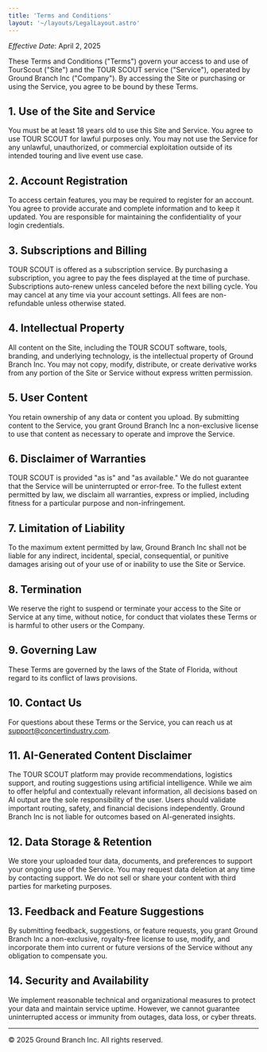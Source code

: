 ```yaml
---
title: 'Terms and Conditions'
layout: '~/layouts/LegalLayout.astro'
---
```


_Effective Date_: April 2, 2025

These Terms and Conditions ("Terms") govern your access to and use of TourScout ("Site") and the TOUR SCOUT service ("Service"), operated by Ground Branch Inc ("Company"). By accessing the Site or purchasing or using the Service, you agree to be bound by these Terms.

## 1. Use of the Site and Service

You must be at least 18 years old to use this Site and Service. You agree to use TOUR SCOUT for lawful purposes only. You may not use the Service for any unlawful, unauthorized, or commercial exploitation outside of its intended touring and live event use case.

## 2. Account Registration

To access certain features, you may be required to register for an account. You agree to provide accurate and complete information and to keep it updated. You are responsible for maintaining the confidentiality of your login credentials.

## 3. Subscriptions and Billing

TOUR SCOUT is offered as a subscription service. By purchasing a subscription, you agree to pay the fees displayed at the time of purchase. Subscriptions auto-renew unless canceled before the next billing cycle. You may cancel at any time via your account settings. All fees are non-refundable unless otherwise stated.

## 4. Intellectual Property

All content on the Site, including the TOUR SCOUT software, tools, branding, and underlying technology, is the intellectual property of Ground Branch Inc. You may not copy, modify, distribute, or create derivative works from any portion of the Site or Service without express written permission.

## 5. User Content

You retain ownership of any data or content you upload. By submitting content to the Service, you grant Ground Branch Inc a non-exclusive license to use that content as necessary to operate and improve the Service.

## 6. Disclaimer of Warranties

TOUR SCOUT is provided "as is" and "as available." We do not guarantee that the Service will be uninterrupted or error-free. To the fullest extent permitted by law, we disclaim all warranties, express or implied, including fitness for a particular purpose and non-infringement.

## 7. Limitation of Liability

To the maximum extent permitted by law, Ground Branch Inc shall not be liable for any indirect, incidental, special, consequential, or punitive damages arising out of your use of or inability to use the Site or Service.

## 8. Termination

We reserve the right to suspend or terminate your access to the Site or Service at any time, without notice, for conduct that violates these Terms or is harmful to other users or the Company.

## 9. Governing Law

These Terms are governed by the laws of the State of Florida, without regard to its conflict of laws provisions.

## 10. Contact Us

For questions about these Terms or the Service, you can reach us at [support@concertindustry.com](mailto:support@concertindustry.com).

## 11. AI-Generated Content Disclaimer

The TOUR SCOUT platform may provide recommendations, logistics support, and routing suggestions using artificial intelligence. While we aim to offer helpful and contextually relevant information, all decisions based on AI output are the sole responsibility of the user. Users should validate important routing, safety, and financial decisions independently. Ground Branch Inc is not liable for outcomes based on AI-generated insights.

## 12. Data Storage & Retention

We store your uploaded tour data, documents, and preferences to support your ongoing use of the Service. You may request data deletion at any time by contacting support. We do not sell or share your content with third parties for marketing purposes.

## 13. Feedback and Feature Suggestions

By submitting feedback, suggestions, or feature requests, you grant Ground Branch Inc a non-exclusive, royalty-free license to use, modify, and incorporate them into current or future versions of the Service without any obligation to compensate you.

## 14. Security and Availability

We implement reasonable technical and organizational measures to protect your data and maintain service uptime. However, we cannot guarantee uninterrupted access or immunity from outages, data loss, or cyber threats.

---

© 2025 Ground Branch Inc. All rights reserved.

